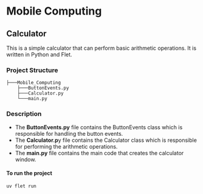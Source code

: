 # Mobile Computing

## Calculator

This is a simple calculator that can perform basic arithmetic operations. It is written in Python and Flet.

### Project Structure

```
├───Mobile_Computing
    ├───ButtonEvents.py
    ├───Calculator.py
    └───main.py
```

### Description

- The **ButtonEvents.py** file contains the ButtonEvents class which is responsible for handling the button events.
- The **Calculator.p**y file contains the Calculator class which is responsible for performing the arithmetic operations.
- The **main.py** file contains the main code that creates the calculator window.

#### To run the project

```bash
uv flet run
```
